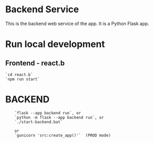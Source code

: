 
# Backend Service

This is the backend web service of the app. It is a Python Flask app.

# Run local development

## Frontend - react.b

    `cd react.b`
    `npm run start`

# BACKEND
        
        `flask --app backend run`, or 
        `python -m flask --app backend run`, or
        `./start-backend.bat`

        or
        `gunicorn 'src:create_app()'`  (PROD mode)